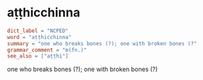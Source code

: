 # aṭṭhicchinna

``` toml
dict_label = "NCPED"
word = "aṭṭhicchinna"
summary = "one who breaks bones (?); one with broken bones (?"
grammar_comment = "m(fn.)"
see_also = ["aṭṭhi"]
```

one who breaks bones (?); one with broken bones (?)

